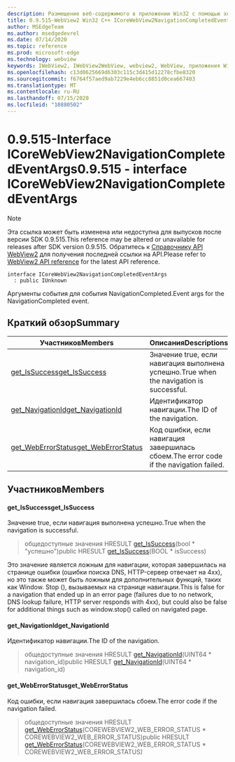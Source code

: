 ```yaml
---
description: Размещение веб-содержимого в приложении Win32 с помощью элемента управления Microsoft Edge WebView2
title: 0.9.515-WebView2 Win32 C++ ICoreWebView2NavigationCompletedEventArgs
author: MSEdgeTeam
ms.author: msedgedevrel
ms.date: 07/14/2020
ms.topic: reference
ms.prod: microsoft-edge
ms.technology: webview
keywords: IWebView2, IWebView2WebView, webview2, WebView, приложения Win32, Win32, EDGE, ICoreWebView2, ICoreWebView2Controller, элемент управления "веб-браузер", HTML Edge
ms.openlocfilehash: c13d0625669d6303c115c3d415d12278cfbe8320
ms.sourcegitcommit: f6764f57aed9ab7229e4eb6cc8851d0cea667403
ms.translationtype: MT
ms.contentlocale: ru-RU
ms.lasthandoff: 07/15/2020
ms.locfileid: "10880502"
---
```

# <span data-ttu-id="49187-104">0.9.515-Interface ICoreWebView2NavigationCompletedEventArgs</span><span class="sxs-lookup"><span data-stu-id="49187-104">0.9.515 - interface ICoreWebView2NavigationCompletedEventArgs</span></span> 

> [!NOTE]
> <span data-ttu-id="49187-105">Эта ссылка может быть изменена или недоступна для выпусков после версии SDK 0.9.515.</span><span class="sxs-lookup"><span data-stu-id="49187-105">This reference may be altered or unavailable for releases after SDK version 0.9.515.</span></span> <span data-ttu-id="49187-106">Обратитесь к [Справочнику API WebView2](../../../webview2-api-reference.md) для получения последней ссылки на API.</span><span class="sxs-lookup"><span data-stu-id="49187-106">Please refer to [WebView2 API reference](../../../webview2-api-reference.md) for the latest API reference.</span></span>

```
interface ICoreWebView2NavigationCompletedEventArgs
  : public IUnknown
```

<span data-ttu-id="49187-107">Аргументы события для события NavigationCompleted.</span><span class="sxs-lookup"><span data-stu-id="49187-107">Event args for the NavigationCompleted event.</span></span>

## <span data-ttu-id="49187-108">Краткий обзор</span><span class="sxs-lookup"><span data-stu-id="49187-108">Summary</span></span>

 <span data-ttu-id="49187-109">Участников</span><span class="sxs-lookup"><span data-stu-id="49187-109">Members</span></span>                        | <span data-ttu-id="49187-110">Описания</span><span class="sxs-lookup"><span data-stu-id="49187-110">Descriptions</span></span>
--------------------------------|---------------------------------------------
[<span data-ttu-id="49187-111">get_IsSuccess</span><span class="sxs-lookup"><span data-stu-id="49187-111">get_IsSuccess</span></span>](#get_issuccess) | <span data-ttu-id="49187-112">Значение true, если навигация выполнена успешно.</span><span class="sxs-lookup"><span data-stu-id="49187-112">True when the navigation is successful.</span></span>
[<span data-ttu-id="49187-113">get_NavigationId</span><span class="sxs-lookup"><span data-stu-id="49187-113">get_NavigationId</span></span>](#get_navigationid) | <span data-ttu-id="49187-114">Идентификатор навигации.</span><span class="sxs-lookup"><span data-stu-id="49187-114">The ID of the navigation.</span></span>
[<span data-ttu-id="49187-115">get_WebErrorStatus</span><span class="sxs-lookup"><span data-stu-id="49187-115">get_WebErrorStatus</span></span>](#get_weberrorstatus) | <span data-ttu-id="49187-116">Код ошибки, если навигация завершилась сбоем.</span><span class="sxs-lookup"><span data-stu-id="49187-116">The error code if the navigation failed.</span></span>

## <span data-ttu-id="49187-117">Участников</span><span class="sxs-lookup"><span data-stu-id="49187-117">Members</span></span>

#### <span data-ttu-id="49187-118">get_IsSuccess</span><span class="sxs-lookup"><span data-stu-id="49187-118">get_IsSuccess</span></span> 

<span data-ttu-id="49187-119">Значение true, если навигация выполнена успешно.</span><span class="sxs-lookup"><span data-stu-id="49187-119">True when the navigation is successful.</span></span>

> <span data-ttu-id="49187-120">общедоступные значения HRESULT [get_IsSuccess](#get_issuccess)(bool \* "успешно")</span><span class="sxs-lookup"><span data-stu-id="49187-120">public HRESULT [get_IsSuccess](#get_issuccess)(BOOL \* isSuccess)</span></span>

<span data-ttu-id="49187-121">Это значение является ложным для навигации, которая завершилась на странице ошибки (ошибки поиска DNS, HTTP-сервер отвечает на 4xx), но это также может быть ложным для дополнительных функций, таких как Window. Stop (), вызываемых на странице навигации.</span><span class="sxs-lookup"><span data-stu-id="49187-121">This is false for a navigation that ended up in an error page (failures due to no network, DNS lookup failure, HTTP server responds with 4xx), but could also be false for additional things such as window.stop() called on navigated page.</span></span>

#### <span data-ttu-id="49187-122">get_NavigationId</span><span class="sxs-lookup"><span data-stu-id="49187-122">get_NavigationId</span></span> 

<span data-ttu-id="49187-123">Идентификатор навигации.</span><span class="sxs-lookup"><span data-stu-id="49187-123">The ID of the navigation.</span></span>

> <span data-ttu-id="49187-124">общедоступные значения HRESULT [get_NavigationId](#get_navigationid)(UINT64 \* navigation_id)</span><span class="sxs-lookup"><span data-stu-id="49187-124">public HRESULT [get_NavigationId](#get_navigationid)(UINT64 \* navigation_id)</span></span>

#### <span data-ttu-id="49187-125">get_WebErrorStatus</span><span class="sxs-lookup"><span data-stu-id="49187-125">get_WebErrorStatus</span></span> 

<span data-ttu-id="49187-126">Код ошибки, если навигация завершилась сбоем.</span><span class="sxs-lookup"><span data-stu-id="49187-126">The error code if the navigation failed.</span></span>

> <span data-ttu-id="49187-127">общедоступные значения HRESULT [get_WebErrorStatus](#get_weberrorstatus)(COREWEBVIEW2_WEB_ERROR_STATUS \* COREWEBVIEW2_WEB_ERROR_STATUS)</span><span class="sxs-lookup"><span data-stu-id="49187-127">public HRESULT [get_WebErrorStatus](#get_weberrorstatus)(COREWEBVIEW2_WEB_ERROR_STATUS \* COREWEBVIEW2_WEB_ERROR_STATUS)</span></span>

